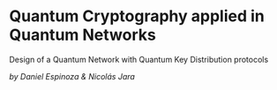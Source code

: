 # Quantum Cryptography applied in Quantum Networks
Design of a Quantum Network with Quantum Key Distribution protocols

_by Daniel Espinoza & Nicolás Jara_

